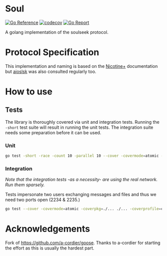 # Soul

[![Go Reference](https://pkg.go.dev/badge/github.com/bh90210/soul.svg)](https://pkg.go.dev/github.com/bh90210/soul)
[![codecov](https://codecov.io/gh/bh90210/soul/graph/badge.svg?token=1VXJR0HV3C)](https://codecov.io/gh/bh90210/soul)
[![Go Report](https://goreportcard.com/badge/github.com/bh90210/soul)](https://goreportcard.com/report/github.com/bh90210/soul)

A golang implementation of the soulseek protocol.

# Protocol Specification

This implementation and naming is based on the [Nicotine+](https://nicotine-plus.github.io/nicotine-plus/doc/SLSKPROTOCOL.html) documentation but [aioslsk](https://aioslsk.readthedocs.io) was also consulted regularly too.

# How to use



## Tests

The library is thoroughly covered via unit and integration tests. Running the `-short` test suite will result in running the unit tests. The integration suite needs some preparation before it can be used.

### Unit
```bash
go test -short -race -count 10 -parallel 10 --cover -covermode=atomic -coverpkg=./... ./... -coverprofile=coverage.txt
```
### Integration

_Note that the integration tests -as a necessity- are using the real network. Run them sparsely._

Tests impersonate two users exchanging messages and files and thus we need two ports open (2234 & 2235.)

```bash
go test --cover -covermode=atomic -coverpkg=./... ./... -coverprofile=coverage.txt	
```
# Acknowledgements

Fork of https://github.com/a-cordier/goose. Thanks to a-cordier for starting the effort as this is usually the hardest part.
